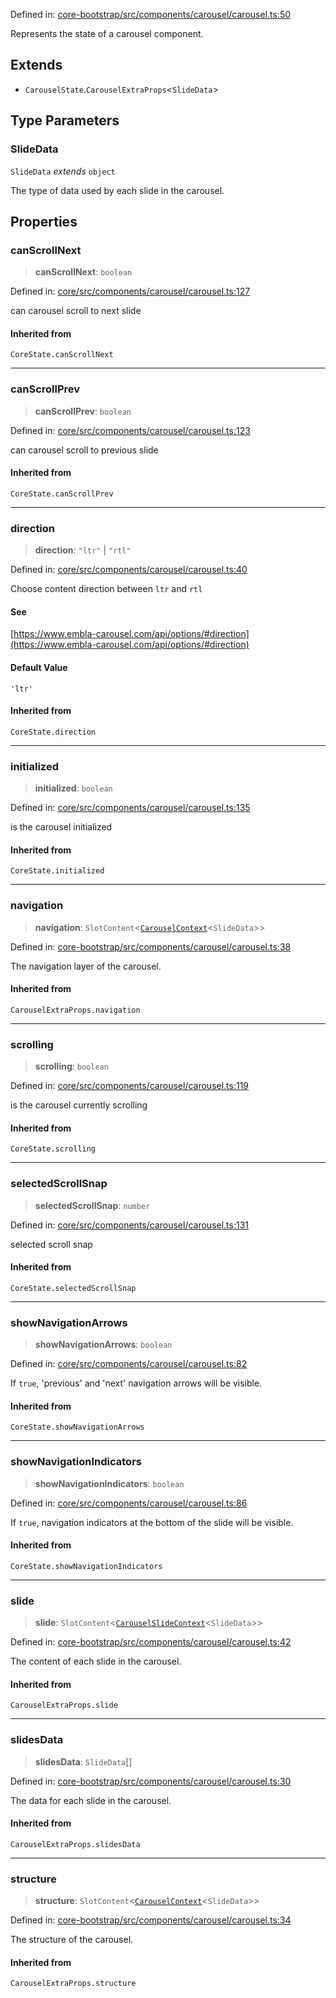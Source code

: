 Defined in: [core-bootstrap/src/components/carousel/carousel.ts:50](https://github.com/AmadeusITGroup/AgnosUI/blob/f708c369ab0c2304d079563518578410df48f94d/core-bootstrap/src/components/carousel/carousel.ts#L50)

Represents the state of a carousel component.

## Extends

- `CarouselState`.`CarouselExtraProps`\<`SlideData`\>

## Type Parameters

### SlideData

`SlideData` *extends* `object`

The type of data used by each slide in the carousel.

## Properties

### canScrollNext

> **canScrollNext**: `boolean`

Defined in: [core/src/components/carousel/carousel.ts:127](https://github.com/AmadeusITGroup/AgnosUI/blob/f708c369ab0c2304d079563518578410df48f94d/core/src/components/carousel/carousel.ts#L127)

can carousel scroll to next slide

#### Inherited from

`CoreState.canScrollNext`

***

### canScrollPrev

> **canScrollPrev**: `boolean`

Defined in: [core/src/components/carousel/carousel.ts:123](https://github.com/AmadeusITGroup/AgnosUI/blob/f708c369ab0c2304d079563518578410df48f94d/core/src/components/carousel/carousel.ts#L123)

can carousel scroll to previous slide

#### Inherited from

`CoreState.canScrollPrev`

***

### direction

> **direction**: `"ltr"` \| `"rtl"`

Defined in: [core/src/components/carousel/carousel.ts:40](https://github.com/AmadeusITGroup/AgnosUI/blob/f708c369ab0c2304d079563518578410df48f94d/core/src/components/carousel/carousel.ts#L40)

Choose content direction between `ltr` and `rtl`

#### See

[https://www.embla-carousel.com/api/options/#direction](https://www.embla-carousel.com/api/options/#direction)

#### Default Value

`'ltr'`

#### Inherited from

`CoreState.direction`

***

### initialized

> **initialized**: `boolean`

Defined in: [core/src/components/carousel/carousel.ts:135](https://github.com/AmadeusITGroup/AgnosUI/blob/f708c369ab0c2304d079563518578410df48f94d/core/src/components/carousel/carousel.ts#L135)

is the carousel initialized

#### Inherited from

`CoreState.initialized`

***

### navigation

> **navigation**: `SlotContent`\<[`CarouselContext`](../type-aliases/CarouselContext.md)\<`SlideData`\>\>

Defined in: [core-bootstrap/src/components/carousel/carousel.ts:38](https://github.com/AmadeusITGroup/AgnosUI/blob/f708c369ab0c2304d079563518578410df48f94d/core-bootstrap/src/components/carousel/carousel.ts#L38)

The navigation layer of the carousel.

#### Inherited from

`CarouselExtraProps.navigation`

***

### scrolling

> **scrolling**: `boolean`

Defined in: [core/src/components/carousel/carousel.ts:119](https://github.com/AmadeusITGroup/AgnosUI/blob/f708c369ab0c2304d079563518578410df48f94d/core/src/components/carousel/carousel.ts#L119)

is the carousel currently scrolling

#### Inherited from

`CoreState.scrolling`

***

### selectedScrollSnap

> **selectedScrollSnap**: `number`

Defined in: [core/src/components/carousel/carousel.ts:131](https://github.com/AmadeusITGroup/AgnosUI/blob/f708c369ab0c2304d079563518578410df48f94d/core/src/components/carousel/carousel.ts#L131)

selected scroll snap

#### Inherited from

`CoreState.selectedScrollSnap`

***

### showNavigationArrows

> **showNavigationArrows**: `boolean`

Defined in: [core/src/components/carousel/carousel.ts:82](https://github.com/AmadeusITGroup/AgnosUI/blob/f708c369ab0c2304d079563518578410df48f94d/core/src/components/carousel/carousel.ts#L82)

If `true`, 'previous' and 'next' navigation arrows will be visible.

#### Inherited from

`CoreState.showNavigationArrows`

***

### showNavigationIndicators

> **showNavigationIndicators**: `boolean`

Defined in: [core/src/components/carousel/carousel.ts:86](https://github.com/AmadeusITGroup/AgnosUI/blob/f708c369ab0c2304d079563518578410df48f94d/core/src/components/carousel/carousel.ts#L86)

If `true`, navigation indicators at the bottom of the slide will be visible.

#### Inherited from

`CoreState.showNavigationIndicators`

***

### slide

> **slide**: `SlotContent`\<[`CarouselSlideContext`](../type-aliases/CarouselSlideContext.md)\<`SlideData`\>\>

Defined in: [core-bootstrap/src/components/carousel/carousel.ts:42](https://github.com/AmadeusITGroup/AgnosUI/blob/f708c369ab0c2304d079563518578410df48f94d/core-bootstrap/src/components/carousel/carousel.ts#L42)

The content of each slide in the carousel.

#### Inherited from

`CarouselExtraProps.slide`

***

### slidesData

> **slidesData**: `SlideData`[]

Defined in: [core-bootstrap/src/components/carousel/carousel.ts:30](https://github.com/AmadeusITGroup/AgnosUI/blob/f708c369ab0c2304d079563518578410df48f94d/core-bootstrap/src/components/carousel/carousel.ts#L30)

The data for each slide in the carousel.

#### Inherited from

`CarouselExtraProps.slidesData`

***

### structure

> **structure**: `SlotContent`\<[`CarouselContext`](../type-aliases/CarouselContext.md)\<`SlideData`\>\>

Defined in: [core-bootstrap/src/components/carousel/carousel.ts:34](https://github.com/AmadeusITGroup/AgnosUI/blob/f708c369ab0c2304d079563518578410df48f94d/core-bootstrap/src/components/carousel/carousel.ts#L34)

The structure of the carousel.

#### Inherited from

`CarouselExtraProps.structure`
